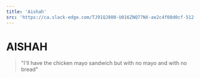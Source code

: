 ```yaml
---
title: 'Aishah'
src: 'https://ca.slack-edge.com/TJ91QJ800-U016ZNQ77NX-ae2c4f08d0cf-512'
---
```


# AISHAH

> "I'll have the chicken mayo sandwich but with no mayo and with no bread"
